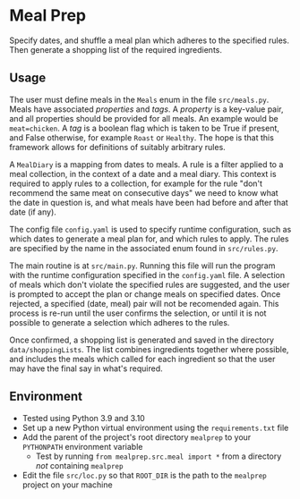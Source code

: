 # Meal Prep

Specify dates, and shuffle a meal plan which adheres to the specified rules. Then generate a shopping list of the required ingredients.

## Usage

The user must define meals in the `Meals` enum in the file `src/meals.py`. Meals have associated *properties* and *tags*. A *property* is a key-value pair, and all properties should be provided for all meals. An example would be `meat=chicken`. A *tag* is a boolean flag which is taken to be True if present, and False otherwise, for example `Roast` or `Healthy`. The hope is that this framework allows for definitions of suitably arbitrary rules.

A `MealDiary` is a mapping from dates to meals. A rule is a filter applied to a meal collection, in the context of a date and a meal diary. This context is required to apply rules to a collection, for example for the rule "don't recommend the same meat on consecutive days" we need to know what the date in question is, and what meals have been had before and after that date (if any).

The config file `config.yaml` is used to specify runtime configuration, such as which dates to generate a meal plan for, and which rules to apply. The rules are specified by the name in the associated enum found in `src/rules.py`.

The main routine is at `src/main.py`. Running this file will run the program with the runtime configuration specified in the `config.yaml` file. A selection of meals which don't violate the specified rules are suggested, and the user is prompted to accept the plan or change meals on specified dates. Once rejected, a specified (date, meal) pair will not be recomended again. This process is re-run until the user confirms the selection, or until it is not possible to generate a selection which adheres to the rules.

Once confirmed, a shopping list is generated and saved in the directory `data/shoppingLists`. The list combines ingredients together where possible, and includes the meals which called for each ingredient so that the user may have the final say in what's required.

## Environment

* Tested using Python 3.9 and 3.10
* Set up a new Python virtual environment using the `requirements.txt` file
* Add the parent of the project's root directory `mealprep` to your `PYTHONPATH` environment variable
	- Test by running `from mealprep.src.meal import *` from a directory *not* containing `mealprep`
* Edit the file `src/loc.py` so that `ROOT_DIR` is the path to the `mealprep` project on your machine